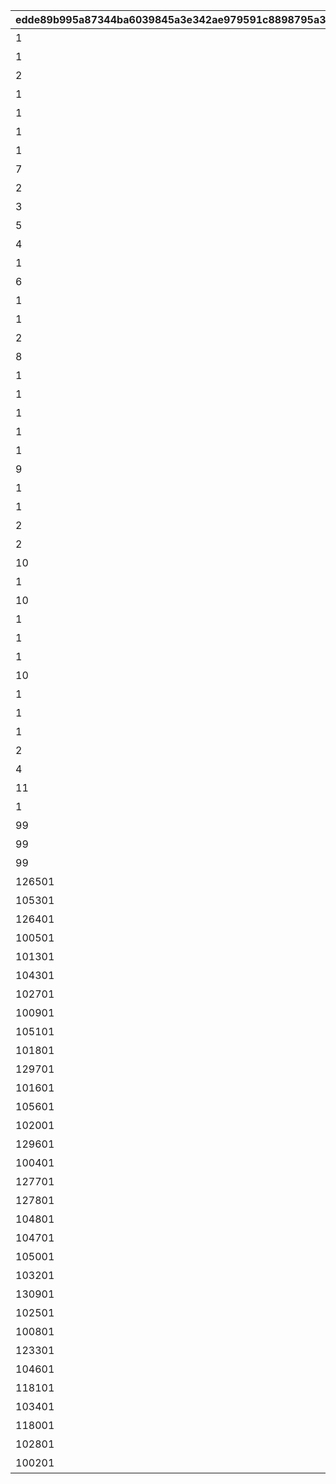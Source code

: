 |edde89b995a87344ba6039845a3e342ae979591c8898795a36b6cb65d1ca9733|deb3ebb6b48a0be68b16e53a2e3f4a716235bbfaccfceb799410fa8ac3fb1969|2d0f485944c8c778119b36be658b1889d1a96b491c2ebfc350bec8d3cedb9059|f36bf50d9ba42df8984e0d776808ab877cd5be549df64833ac724d2b01cc0183|a23737751348de3f10582c10a87a0437de1263746b3bc8aac017eb91fe9d903c|7eaf074d0a0f47e0e11ab4f8e547b80d1b90c1db1fb7f9b4ca316c6345a8e62b|6e6c167c78a4182d7ba4445a01e2eb212b64578640cf2b945a864fb13025a48d|b426e725bf3d0cfb2c9faa3556525467c9349c770198d089778934f74af10d8d|
| --- | --- | --- | --- | --- | --- | --- | --- |
|1|1|1|0|0|52001|【料理】ダイスが2個に増える|1|
|1|1|1|0|0|52002|【料理】ダイスの目が必ず「1」になる|2|
|2|3|1|0|0|52002|【料理】次のターン数のカウントをスキップする|3|
|1|1|1|0|0|52004|【料理】ダイスの目が必ず「4」になる|4|
|1|1|1|0|0|52006|【料理】ダイスの目が\n「4・5・6」のみになる|5|
|1|1|1|0|0|52007|【料理】ダイスの目が1回目は必ず「3」に、2回目は必ず「6」になる|6|
|1|1|1|0|0|52003|【料理】ダイスの目が必ず「5」になる|7|
|7|2|1|0|0|52008|【料理】マイルマスの獲得マイルが200%アップする|8|
|2|3|2|0|0|4|【イベント】次のターン数のカウントをスキップする|9|
|3|2|2|0|0|5|【イベント】マイルマスの獲得マイルが100%アップする|10|
|5|2|2|0|0|6|【イベント】ミニゲームの獲得マイルが100%アップする|11|
|4|3|2|0|0|7|【イベント】マイルショップの全商品が20%以上割引される|12|
|1|1|1|0|0|52009|【料理】ダイスの目が1回目は必ず「8」に、2回目は必ず「1」になる|13|
|6|2|1|0|0|52010|【料理】「マイルマス」「トレ\nジャーマス」「ショップマス」のRANKが1つ上がる|14|
|1|1|1|0|0|52011|【料理】ダイスの目が1回目は必ず「2」に、2回目は必ず「7」になる|15|
|1|1|1|0|0|52012|【料理】ダイスの目が\n「1・2・3」のみになる|16|
|2|3|1|0|0|52012|【料理】次のターン数のカウントをスキップする|17|
|8|1|1|0|0|52014|【料理】移動時にマイルマスをスキップできる|18|
|1|1|1|0|0|52005|【料理】次回移動時に1マス分多く進める|19|
|1|1|1|2|2|52014|【料理】次回移動時に1マス分多く進める|20|
|1|1|1|0|0|52015|【料理】ダイスが2個に増える|21|
|1|1|1|0|0|52015|【料理】次回移動時に1マス分多く進める|22|
|1|1|1|0|0|52016|【料理】ダイスの目が必ず「6」になる|23|
|9|1|1|0|0|52017|【料理】移動系カテゴリーの料理が食べられなくなる|24|
|1|1|1|0|0|52018|【料理】ダイスの目が必ず「3」になる|25|
|1|1|1|0|0|52019|【料理】ダイスの目が必ず「8」になる|26|
|2|3|2|0|0|98011|【イベント】次のターン数のカウントをスキップする|27|
|2|3|2|0|0|98012|【イベント】次のターン数のカウントをスキップする|28|
|10|2|1|0|0|52020|【料理】移動時にマイルマスをスキップできる|29|
|1|1|1|2|2|52020|【料理】次回移動時に1マス分多く進める|30|
|10|2|1|0|0|52021|【料理】移動時にトレジャーマスをスキップできる|31|
|1|1|1|0|0|52022|【料理】ダイスの「5と6」の\n目が出る確率が3倍になる|32|
|1|1|1|0|0|52023|【料理】ダイスの目が1回目は必ず「6」に、2回目は必ず「3」になる|33|
|1|1|1|0|0|52024|【料理】次回移動時に3マス分多く進める|34|
|10|2|1|0|0|52025|【料理】移動時に「マイルマス」「トレジャーマス」をスキップできる|35|
|1|1|1|0|0|52027|【料理】ダイスの目が必ず「5」になる|36|
|1|1|1|0|0|52028|【料理】ダイスの目が\n「1・2」のみになる|37|
|1|1|1|0|0|52029|【料理】ダイスの目が必ず「2」になる|38|
|2|3|1|0|0|52029|【料理】次のターン数のカウントをスキップする|39|
|4|3|2|0|0|8|【イベント】マイルショップの全商品が20%以上割引される|40|
|11|3|1|0|0|52030|【料理】「マイルマス」を「トレジャーマス」に変化させる|41|
|1|1|1|0|0|52031|【料理】ダイスの目が\n「1・6・6・6・8・8」になる|42|
|99|1|3|0|0|1|最大ｎマイルを入手する|1001|
|99|1|3|0|0|2|ダイスを1回振りなおせる|1002|
|99|1|3|0|0|3|ダイスを1回振りなおせる_有効ターン2|1003|
|126501|1|3|0|0|1001|【仲間】最大50％割引確定の\nショップを開く\n（1品100％割引あり）|11001|
|105301|1|3|0|0|1002|【仲間】最大1000マイルを入手する|11002|
|126401|1|3|0|0|1003|【仲間】料理を1つ入手する|11003|
|100501|1|3|0|0|1004|【仲間】ダイスの目を1回振りなおせる|11004|
|101301|1|3|0|0|1005|【仲間】ダイスの目を2回振りなおせる|11005|
|104301|1|3|0|0|1006|【仲間】出目が4のダイスを同時に振ってどちらか選択できる|11006|
|102701|1|3|0|0|1007|【仲間】出目が3のダイスを同時に振ってどちらか選択できる|11007|
|100901|1|3|0|0|1008|【仲間】出目の合計が7以上になるまでダイスを追加で振れる|11008|
|105101|1|3|0|0|1009|【仲間】最大50％割引確定の\nショップを開く\n（1品100％割引あり）|11009|
|101801|1|3|0|0|1010|【仲間】最大1000マイルを入手する|11010|
|129701|1|3|0|0|1011|【仲間】ダイスの表と裏どちらを適用するか選択できる|11011|
|101601|1|3|0|0|1012|【仲間】ダイスの目を1回振りなおせる|11012|
|105601|1|3|0|0|1013|【仲間】ダイスの目を2回振りなおせる|11013|
|102001|1|3|0|0|1014|【仲間】出目が3のダイスを同時に振ってどちらか選択できる|11014|
|129601|1|3|0|0|1015|【仲間】出目の合計が7以上になるまでダイスを追加で振れる|11015|
|100401|1|3|0|0|1016|【仲間】出たダイスの目が奇数だった場合、ライバルを1ターン休みにできる|11016|
|127701|1|3|0|0|1017|【仲間】出たダイスの目が偶数だった場合、1マス分多く進める|11017|
|127801|1|3|0|0|1018|【仲間】出たダイスの目が奇数だった場合、ライバルを1ターン休みにできる|11018|
|104801|1|3|0|0|1019|【仲間】最大50％割引確定の\nショップを開く\n（1品100％割引あり）|11019|
|104701|1|3|0|0|1020|【仲間】ダイスの目を2回振りなおせる|11020|
|105001|1|3|0|0|1021|【仲間】出目の合計が7以上になるまでダイスを追加で振れる|11021|
|103201|1|3|0|0|1022|【仲間】最大2000マイルを入手する|11022|
|130901|1|3|0|0|1023|【仲間】福引券を1枚入手する|11023|
|102501|1|3|0|0|1024|【仲間】料理を1つ入手する|11024|
|100801|1|3|0|0|1025|【仲間】ダイスの表と裏どちらを適用するか選択できる|11025|
|123301|1|3|0|0|1026|【仲間】出目が4のダイスを同時に振ってどちらか選択できる|11026|
|104601|1|3|0|0|1027|【仲間】最大50％割引確定の\nショップを開く\n（1品100％割引あり）|11027|
|118101|1|3|0|0|1028|【仲間】ダイスの目を2回振りなおせる|11028|
|103401|1|3|0|0|1029|【仲間】出目の合計が7以上になるまでダイスを追加で振れる|11029|
|118001|1|3|0|0|1030|【仲間】最大2000マイルを入手する|11030|
|102801|1|3|0|0|1031|【仲間】福引券を1枚入手する|11031|
|100201|1|3|0|0|1032|【仲間】料理を1つ入手する|11032|
